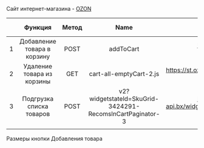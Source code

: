 
Сайт интернет-магазина - [OZON](https://www.ozon.ru/)


|   |         **Функция**         | **Метод** |                         **Name**                         |                                                **Request URL**                                               |         **Content-Type**        | **Status Code** |
|:-:|:---------------------------:|:---------:|:--------------------------------------------------------:|:------------------------------------------------------------------------------------------------------------:|:-------------------------------:|:---------------:|
| 1 | Добавление товара в корзину |    POST   |                         addToCart                        |                           https://www.ozon.ru/api/composer-api.bx/_action/addToCart                          | application/json; charset=UTF-8 |      200 OK     |
| 2 |  Удаление товара из корзины |    GET    |                  cart-all-emptyCart-2.js                 |                   https://st.ozone.ru/assets/61843859/detached/cart/cart-all-emptyCart-2.js                  |      application/javascript     |      200 OK     |
| 3 |   Подгрузка списка товаров  |    POST   | v2?widgetstateld=SkuGrid-3424291-RecomslnCartPaginator-3 | https://www.ozon.ru/api/composer-api.bx/widget/json/v2?widgetStateId=skuGrid-3424291-RecomsInCartPaginator-3 | application/json; charset=UTF-8 |      200 OK     |
|   |                             |           |                                                          |                                                                                                              |                                 |                 |





Размеры кнопки Добавления товара 
